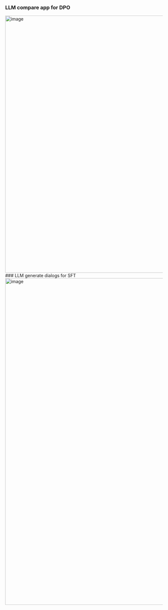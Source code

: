### LLM compare app for DPO
<img width="821" alt="image" src="https://github.com/freQuensy23-coder/gradio-llm-compare/assets/64750224/74e51acc-604d-4071-9912-c91e167db042">
### LLM generate dialogs for SFT
<img width="1043" alt="image" src="https://github.com/freQuensy23-coder/gradio-llm-compare/assets/64750224/0d8ee58d-344f-4452-8c83-3a66a66651a4">
